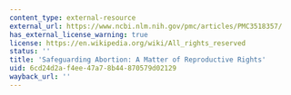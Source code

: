 ```yaml
---
content_type: external-resource
external_url: https://www.ncbi.nlm.nih.gov/pmc/articles/PMC3518357/
has_external_license_warning: true
license: https://en.wikipedia.org/wiki/All_rights_reserved
status: ''
title: 'Safeguarding Abortion: A Matter of Reproductive Rights'
uid: 6cd24d2a-f4ee-47a7-8b44-870579d02129
wayback_url: ''
---
```

